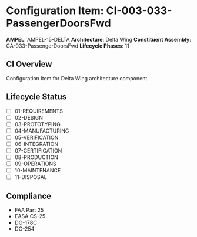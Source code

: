 # Configuration Item: CI-003-033-PassengerDoorsFwd

**AMPEL**: AMPEL-15-DELTA
**Architecture**: Delta Wing
**Constituent Assembly**: CA-033-PassengerDoorsFwd
**Lifecycle Phases**: 11

## CI Overview
Configuration Item for Delta Wing architecture component.

## Lifecycle Status
- [ ] 01-REQUIREMENTS
- [ ] 02-DESIGN
- [ ] 03-PROTOTYPING
- [ ] 04-MANUFACTURING
- [ ] 05-VERIFICATION
- [ ] 06-INTEGRATION
- [ ] 07-CERTIFICATION
- [ ] 08-PRODUCTION
- [ ] 09-OPERATIONS
- [ ] 10-MAINTENANCE
- [ ] 11-DISPOSAL

## Compliance
- FAA Part 25
- EASA CS-25
- DO-178C
- DO-254
